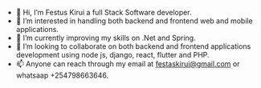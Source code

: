 - 👋 Hi, I’m Festus Kirui a full Stack Software developer.
- 👀 I’m interested in handling both backend and frontend web and mobile applications.
- 🌱 I’m currently improving my skills on .Net and Spring.
- 💞️ I’m looking to collaborate on both backend and frontend applications development using node js, django, react, flutter and PHP.
- 📫 Anyone can reach through my email at festaskirui@gmail.com or whatsaap +254798663646.

<!---
Festorz/Festorz is a ✨ special ✨ repository because its `README.md` (this file) appears on your GitHub profile.
You can click the Preview link to take a look at your changes.
--->
